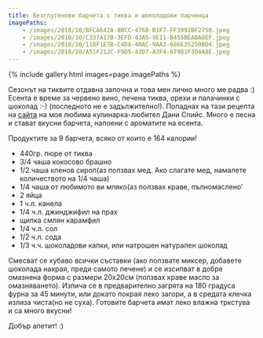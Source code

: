 ```yaml
---
title: Безглутенови барчета с тиква и шоколадови парченца
imagePaths:
    - /images/2018/10/BFCA642A-8BCC-476B-B1F7-FF3992BF2750.jpeg
    - /images/2018/10/C337A17B-3EFD-43A5-9E11-B455BEABA8EF.jpeg
    - /images/2018/10/118F1E7B-C4DA-40AC-9AA3-686E35259BD4.jpeg
    - /images/2018/10/A51F212C-F9D5-43D7-A3F4-67981F3D4A8E.jpeg
---
```


{% include gallery.html images=page.imagePaths %}

Сезонът на тиквите отдавна започна и това мен лично много ме радва :) Есента е време за червено вино, печена тиква, орехи и палачинки с шоколад :-) (последното не е задължително!). Попаднах на тази рецепта на <a href="http://Www.cleananddelicious.com">сайта</a> на моя любима кулинарка-любител Дани Спийс. Много е лесна и стават вкусни барчета, напоени с ароматите на есента.

Продуктите за 9 барчета, всяко от които е 164 калории!
<ul>
 	<li>440гр. пюре от тиква</li>
 	<li>3/4 чаша кокосово брашно</li>
 	<li>1/2 чаша кленов сироп(аз ползвах мед. Ако слагате мед, намалете количеството на 1/4 чаша)</li>
 	<li>1/4 чаша от любимото ви мляко(аз ползвах краве, пълномаслено’</li>
 	<li>2 яйца</li>
 	<li>1 ч.л. канела</li>
 	<li>1/4 ч.л. джинджифил на прах</li>
 	<li>щипка смлян карамфил</li>
 	<li>1/4 ч.л. сол</li>
 	<li>1/2 ч.л. сода</li>
 	<li>1/3 ч.ч. шоколадови капки, или натрошен натурален шоколад</li>
</ul>
Смесват се хубаво всички съставки (ако ползвате миксер, добавете шоколада накрая, преди самото печене) и се изсипват в добре омазнена форма с размери 20х20см (ползвах краве масло за омазняването). Изпича се в предварително загрята на 180 градуса фурна за 45 минути, или докато покрая леко загори, а в средата клечка излиза чиста(но не суха). Готовите барчета имат леко влажна тркстува и са много вкусни!

Добър апетит! :)
